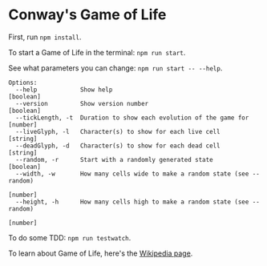# Conway's Game of Life

First, run `npm install`.

To start a Game of Life in the terminal: `npm run start`.

See what parameters you can change: `npm run start -- --help`.

```
Options:
  --help            Show help                                          [boolean]
  --version         Show version number                                [boolean]
  --tickLength, -t  Duration to show each evolution of the game for     [number]
  --liveGlyph, -l   Character(s) to show for each live cell             [string]
  --deadGlyph, -d   Character(s) to show for each dead cell             [string]
  --random, -r      Start with a randomly generated state              [boolean]
  --width, -w       How many cells wide to make a random state (see --random)
                                                                        [number]
  --height, -h      How many cells high to make a random state (see --random)
                                                                        [number]
```

To do some TDD: `npm run testwatch`.

To learn about Game of Life, here's the [Wikipedia page](https://en.wikipedia.org/wiki/Conway%27s_Game_of_Life).

